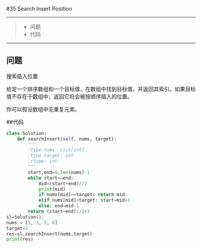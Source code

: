 #35 Search Insert Position

---

> * 问题
> * 代码

---

## 问题

搜索插入位置

给定一个排序数组和一个目标值，在数组中找到目标值，并返回其索引。如果目标值不存在于数组中，返回它将会被按顺序插入的位置。

你可以假设数组中无重复元素。

##代码

```python
class Solution:
    def searchInsert(self, nums, target):
        """
        :type nums: List[int]
        :type target: int
        :rtype: int
        """
        start,end=0,len(nums)-1
        while start<=end:
            mid=(start+end)//2
            print(mid)
            if nums[mid]==target: return mid
            elif nums[mid]<target: start=mid+1
            else: end=mid-1
        return (start+end)//2+1
sl=Solution();
nums = [1, 3, 5, 6]
target=2
res=sl.searchInsert(nums,target)
print(res)
```

